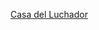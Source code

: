 ---
layout: post
wordpress_id: 191
wordpress_url: http://noesbueno.com/archives/191
date: '2007-04-05 09:34:48 -0500'
date_gmt: '2007-04-05 14:34:48 -0500'
body: |
  <p><a href="http://www.woostercollective.com/2007/04/casa_del_luchador.html">Casa del Luchador</a></p>
---